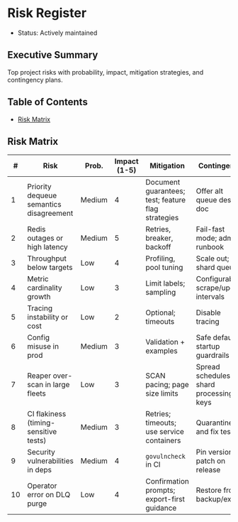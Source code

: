 # Risk Register

- Status: Actively maintained

## Executive Summary

Top project risks with probability, impact, mitigation strategies, and contingency plans.

## Table of Contents

- [Risk Matrix](#risk-matrix)

## Risk Matrix

| # | Risk | Prob. | Impact (1-5) | Mitigation | Contingency |
|---|------|-------|--------------|------------|-------------|
| 1 | Priority dequeue semantics disagreement | Medium | 4 | Document guarantees; test; feature flag strategies | Offer alt queue design doc |
| 2 | Redis outages or high latency | Medium | 5 | Retries, breaker, backoff | Fail-fast mode; admin runbook |
| 3 | Throughput below targets | Low | 4 | Profiling, pool tuning | Scale out; shard queues |
| 4 | Metric cardinality growth | Low | 3 | Limit labels; sampling | Configurable scrape/update intervals |
| 5 | Tracing instability or cost | Low | 2 | Optional; timeouts | Disable tracing |
| 6 | Config misuse in prod | Medium | 3 | Validation + examples | Safe defaults; startup guardrails |
| 7 | Reaper over-scan in large fleets | Low | 3 | SCAN pacing; page size limits | Spread schedules; shard processing keys |
| 8 | CI flakiness (timing-sensitive tests) | Medium | 3 | Retries; timeouts; use service containers | Quarantine and fix tests |
| 9 | Security vulnerabilities in deps | Medium | 4 | `govulncheck` in CI | Pin versions; patch on release |
| 10 | Operator error on DLQ purge | Low | 4 | Confirmation prompts; export-first guidance | Restore from backup/export |
